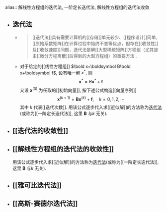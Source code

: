 alias:: 解线性方程组的迭代法, 一阶定长迭代法, 解线性方程组的迭代法收敛

- ## 迭代法
	- >[[迭代法]]具有需要计算机的[[存储]]单元较少、[[程序设计]]简单, [[原始系数矩阵]]在计算过程中始终不变等优点，但存在[[收敛性]]及[[收敛速度]]问题，迭代法是解[[大型稀疏矩阵]]方程组（尤其是由[[微分方程离散]]后得到的大型方程组）的重要方法 .
	- 对于给定的[[线性方程组]] $\bold x=\boldsymbol B\bold x+\boldsymbol f$, 设有唯一解 $x^*$, 则
	  $$\boldsymbol x^*=B\boldsymbol  x^*+\boldsymbol  f$$
	  又设 $\boldsymbol x^{(0)}$ 为任取的[[初始向量]], 按下述公式构造[[向量序列]]
	  $$\boldsymbol  x^{(k+1)}=\boldsymbol {Bx}^{(k)}+\boldsymbol  f,\quad k=0,1,2,\cdots$$
	  其中 $k$ 代表[[迭代次数]].
	  用该公式逐步代入求[[近似解]]的方法称为[迭代法]([[解线性方程组的迭代法]])(或称为[[一阶定长迭代法]],  这里 $\boldsymbol B$ 与$k$ 无关).
- ## [[迭代法的收敛性]]
- ## [[解线性方程组的迭代法的收敛性]]
  用该公式逐步代入求[[近似解]]的方法称为[迭代法]([[解线性方程组的迭代法]])(或称为[[一阶定长迭代法]],  这里 $\boldsymbol B$ 与$k$ 无关).
- ## [[雅可比迭代法]]
- ## [[高斯-赛德尔迭代法]]